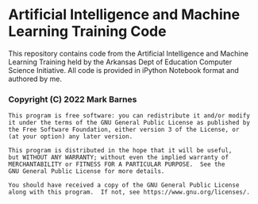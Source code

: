 # Artificial Intelligence and Machine Learning Training Code
 This repository contains code from the Artificial Intelligence and Machine Learning Training held by the Arkansas Dept of Education Computer Science Initiative. All code is provided in iPython Notebook format and authored by me.

### Copyright (C) 2022 Mark Barnes

    This program is free software: you can redistribute it and/or modify
    it under the terms of the GNU General Public License as published by
    the Free Software Foundation, either version 3 of the License, or
    (at your option) any later version.

    This program is distributed in the hope that it will be useful,
    but WITHOUT ANY WARRANTY; without even the implied warranty of
    MERCHANTABILITY or FITNESS FOR A PARTICULAR PURPOSE.  See the
    GNU General Public License for more details.

    You should have received a copy of the GNU General Public License
    along with this program.  If not, see https://www.gnu.org/licenses/.
